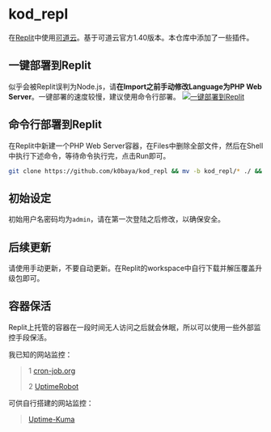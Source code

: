 # kod_repl
在[Replit](https://replit.com/)中使用[可道云](https://kodcloud.com/)。基于可道云官方1.40版本。本仓库中添加了一些插件。
## 一键部署到Replit
似乎会被Replit误判为Node.js，请**在Import之前手动修改Language为PHP Web Server**。一键部署的速度较慢，建议使用命令行部署。
[![一键部署到Replit](https://upload.wikimedia.org/wikipedia/commons/thumb/7/78/New_Replit_Logo.svg/330px-New_Replit_Logo.svg.png)](https://replit.com/github/k0baya/kod_repl)
## 命令行部署到Replit
在Replit中新建一个PHP Web Server容器，在Files中删除全部文件，然后在Shell中执行下述命令，等待命令执行完，点击Run即可。
```bash
git clone https://github.com/k0baya/kod_repl && mv -b kod_repl/* ./ && mv -b kod_repl/.[^.]* ./ && rm -rf *~ && rm -rf kod_repl
```
## 初始设定
初始用户名密码均为`admin`，请在第一次登陆之后修改，以确保安全。
## 后续更新
请使用手动更新，不要自动更新。在Replit的workspace中自行下载并解压覆盖升级包即可。
## 容器保活

Replit上托管的容器在一段时间无人访问之后就会休眠，所以可以使用一些外部监控手段保活。

我已知的网站监控：
>1 [cron-job.org](https://console.cron-job.org)
>
>2 [UptimeRobot](https://uptimerobot.com/)

可供自行搭建的网站监控：
>[Uptime-Kuma](https://github.com/louislam/uptime-kuma)
